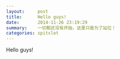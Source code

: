 ```yaml
---
layout:     post
title:      Hello guys!
date:       2014-11-26 23:19:29
summary:    一切都还没有开始，这里只是为了站位！
categories: spitslot
---
```


Hello guys!